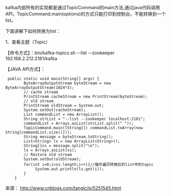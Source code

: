 kafka内部所有的实现都是通过TopicCommand的main方法,通过java代码调用API，TopicCommand.main(options)的方式只能打印到控制台，不能转换到一个list。

下面讲解下如何转换为list：

1、查看主题（Topic）

【命令方式】：bin/kafka-topics.sh --list --zookeeper 192.168.2.212:2181/kafka

【JAVA API方式】：

```
 public static void main(String[] args) {
        ByteArrayOutputStream byteStream = new ByteArrayOutputStream(1024*3);
        // cache stream
        PrintStream cacheStream = new PrintStream(byteStream);
        // old stream
        PrintStream oldStream = System.out;
        System.setOut(cacheStream);
        List commandList = new ArrayList();
        String strList = "--list --zookeeper localhost:2181";
        commandList = Arrays.asList(strList.split(" "));
        TopicCommand.main((String[]) commandList.toArray(new String[commandList.size()]));
        String message = byteStream.toString();
        List<String> ls = new ArrayList<String>();
        String[]ss = message.split("\n");
        ls = Arrays.asList(ss);
        // Restore old stream
        System.setOut(oldStream);
        for(int i=0;i<ss.length;i++){//循环遍历转换后的list中的topic
             System.out.println(ls.get(i));
        }
    }
```

来源： <http://www.cnblogs.com/tanglc/p/5251545.html>